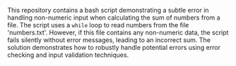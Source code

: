 This repository contains a bash script demonstrating a subtle error in handling non-numeric input when calculating the sum of numbers from a file.  The script uses a `while` loop to read numbers from the file 'numbers.txt'.  However, if this file contains any non-numeric data, the script fails silently without error messages, leading to an incorrect sum.  The solution demonstrates how to robustly handle potential errors using error checking and input validation techniques.
